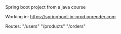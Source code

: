 Spring boot project from a java course


Working in: https://springboot-in-prod.onrender.com

Routes: 
"/users"
"/products"
"/orders"
